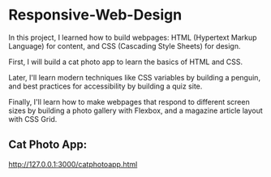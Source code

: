 # Responsive-Web-Design
In this project, I learned how to build webpages: HTML (Hypertext Markup Language) for content, and CSS (Cascading Style Sheets) for design.

First, I will build a cat photo app to learn the basics of HTML and CSS. 

Later, I'll learn modern techniques like CSS variables by building a penguin, and best practices for accessibility by building a quiz site.

Finally, I'll learn how to make webpages that respond to different screen sizes by building a photo gallery with Flexbox, and a magazine article layout with CSS Grid.

## Cat Photo App:
http://127.0.0.1:3000/catphotoapp.html



